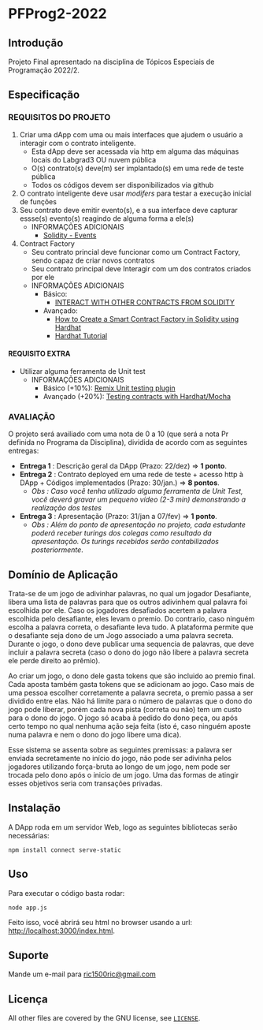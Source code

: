 # PFProg2-2022

## Introdução

Projeto Final apresentado na disciplina de Tópicos Especiais de Programação 2022/2.

## Especificação

### REQUISITOS DO PROJETO

1. Criar uma dApp com uma ou mais interfaces que ajudem o usuário a interagir com o contrato inteligente.
    - Esta dApp deve ser acessada via http em alguma das máquinas locais do Labgrad3 OU nuvem pública
    - O(s) contrato(s) deve(m) ser implantado(s) em uma rede de teste pública
    - Todos os códigos devem ser disponibilizados via github
2. O contrato inteligente deve usar *modifers* para testar a execução inicial de funções
3. Seu contrato deve emitir evento(s), e a sua interface deve capturar essse(s) evento(s) reagindo de alguma forma a ele(s)
    - INFORMAÇÕES ADICIONAIS
        - [Solidity - Events](https://www.w3schools.io/blockchain/solidity-events/)
4. Contract Factory
    - Seu contrato princial deve funcionar como um Contract Factory, sendo capaz de criar  novos contratos
    - Seu contrato principal deve Interagir com um dos contratos criados por ele
    - INFORMAÇÕES ADICIONAIS
        - Básico:
            - [INTERACT WITH OTHER CONTRACTS FROM SOLIDITY](https://ethereum.org/pt-br/developers/tutorials/interact-with-other-contracts-from-solidity/)
        - Avançado:
            - [How to Create a Smart Contract Factory in Solidity using Hardhat](https://www.quicknode.com/guides/smart-contract-development/how-to-create-a-smart-contract-factory-in-solidity-using-hardhat)
            - [Hardhat Tutorial](https://hardhat.org/tutorial)

#### REQUISITO EXTRA

- Utilizar alguma ferramenta de Unit test
    - INFORMAÇÕES ADICIONAIS
        - Básico (+10%): [Remix Unit testing plugin](https://remix-ide.readthedocs.io/en/latest/unittesting.html#)
        - Avançado (+20%): [Testing contracts with Hardhat/Mocha](https://hardhat.org/tutorial/testing-contracts)

### AVALIAÇÃO

O projeto será availiado com uma nota de 0 a 10 (que será a nota Pr definida no Programa da Disciplina), dividida de acordo com as seguintes entregas:

- **Entrega 1** : Descrição geral da DApp (Prazo: 22/dez) => **1 ponto**.
- **Entrega 2** : Contrato deployed em uma rede de teste + acesso http à DApp + Códigos implementados (Prazo: 30/jan.) =>  **8 pontos**.
    - _Obs : Caso você tenha utilizado alguma ferramenta de Unit Test, você deverá gravar um pequeno vídeo (2-3 min) demonstrando a realização dos testes_
- **Entrega 3** :  Apresentação (Prazo: 31/jan a 07/fev) => **1 ponto**.
    - _Obs : Além do ponto de apresentação no projeto, cada estudante poderá receber turings dos colegas como resultado da apresentação. Os turings recebidos serão contabilizados posteriormente_.

## Domínio de Aplicação

Trata-se de um jogo de adivinhar palavras, no qual um jogador Desafiante, libera uma lista de palavras para que os outros adivinhem qual palavra foi escolhida por ele.
Caso os jogadores desafiados acertem a palavra escolhida pelo desafiante, eles levam o premio. Do contrario, caso ninguém escolha a palavra correta, o desafiante leva tudo. A plataforma permite que o desafiante seja dono de um Jogo associado a uma palavra secreta. Durante o jogo, o dono deve publicar uma sequencia de palavras, que deve incluir a palavra secreta (caso o dono do jogo não libere a palavra secreta ele perde direito ao prêmio). 

Ao criar um jogo, o dono dele gasta tokens que são incluido ao premio final. Cada aposta também gasta tokens que se adicionam ao jogo. Caso mais de uma pessoa escolher corretamente a palavra secreta, o premio passa a ser dividido entre elas. Não há limite para o número de palavras que o dono do jogo pode liberar, porém cada nova pista (correta ou não) tem um custo para o dono do jogo. O jogo só acaba à pedido do dono peça, ou após certo tempo no qual nenhuma ação seja feita (isto é, caso ninguém aposte numa palavra e nem o dono do jogo libere uma dica).

Esse sistema se assenta sobre as seguintes premissas:  a palavra ser enviada secretamente no início do jogo, não pode ser adivinha pelos jogadores utilizando força-bruta ao longo de um jogo, nem pode ser trocada pelo dono após o inicio de um jogo. Uma das formas de atingir esses objetivos seria com transações privadas.

## Instalação

A DApp roda em um servidor Web, logo as seguintes bibliotecas serão necessárias:
```
npm install connect serve-static
```

## Uso

Para executar o código basta rodar:
```
node app.js
```

Feito isso, você abrirá seu html no browser usando a url: [http://localhost:3000/index.html](http://localhost:3000/index.html).

## Suporte

Mande um e-mail para ric1500ric@gmail.com

## Licença

All other files are covered by the GNU license, see [`LICENSE`](./LICENSE).
